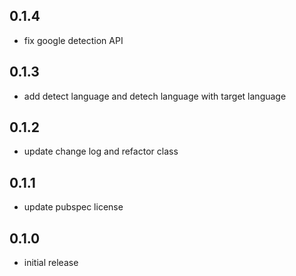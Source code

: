 ## 0.1.4

* fix google detection API

## 0.1.3

* add detect language and detech language with target language

## 0.1.2

* update change log and refactor class

## 0.1.1

* update pubspec license

## 0.1.0

* initial release